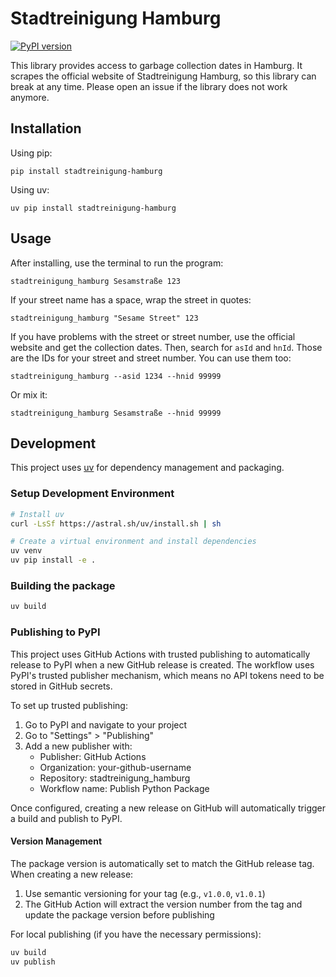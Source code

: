 # Stadtreinigung Hamburg

[![PyPI version](https://badge.fury.io/py/stadtreinigung-hamburg.svg)](https://pypi.org/project/stadtreinigung-hamburg/)

This library provides access to garbage collection dates
in Hamburg. It scrapes the official website of Stadtreinigung Hamburg,
so this library can break at any time. Please open an issue if the
library does not work anymore.

## Installation

Using pip:

```
pip install stadtreinigung-hamburg
```

Using uv:

```
uv pip install stadtreinigung-hamburg
```

## Usage

After installing, use the terminal to run the program:

```
stadtreinigung_hamburg Sesamstraße 123
```


If your street name has a space, wrap the street in quotes:

```
stadtreinigung_hamburg "Sesame Street" 123
```


If you have problems with the street or street number,
use the official website and get the collection dates.
Then, search for `asId` and `hnId`. Those are the IDs for
your street and street number. You can use them too:

```
stadtreinigung_hamburg --asid 1234 --hnid 99999
```

Or mix it:

```
stadtreinigung_hamburg Sesamstraße --hnid 99999
```

## Development

This project uses [uv](https://github.com/astral-sh/uv) for dependency management and packaging.

### Setup Development Environment

```bash
# Install uv
curl -LsSf https://astral.sh/uv/install.sh | sh

# Create a virtual environment and install dependencies
uv venv
uv pip install -e .
```

### Building the package

```bash
uv build
```

### Publishing to PyPI

This project uses GitHub Actions with trusted publishing to automatically release to PyPI when a new GitHub release is created. The workflow uses PyPI's trusted publisher mechanism, which means no API tokens need to be stored in GitHub secrets.

To set up trusted publishing:

1. Go to PyPI and navigate to your project
2. Go to "Settings" > "Publishing"
3. Add a new publisher with:
   - Publisher: GitHub Actions
   - Organization: your-github-username
   - Repository: stadtreinigung_hamburg
   - Workflow name: Publish Python Package

Once configured, creating a new release on GitHub will automatically trigger a build and publish to PyPI.

#### Version Management

The package version is automatically set to match the GitHub release tag. When creating a new release:

1. Use semantic versioning for your tag (e.g., `v1.0.0`, `v1.0.1`)
2. The GitHub Action will extract the version number from the tag and update the package version before publishing

For local publishing (if you have the necessary permissions):

```bash
uv build
uv publish
```
